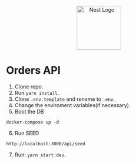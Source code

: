 <p align="center">
  <a href="http://nestjs.com/" target="blank"><img src="https://nestjs.com/img/logo-small.svg" width="120" alt="Nest Logo" /></a>
</p>

# Orders API

1. Clone repo.
2. Run `yarn install`.
3. Clone `.env.template` and rename to `.env`.
4. Change the enviroment variables(if necessary).
5. Boot the DB

```
docker-compose up -d
```

6. Run SEED

```
http://localhost:3000/api/seed
```

7. Run: `yarn start:dev`.
